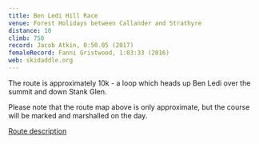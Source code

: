 ```yaml
---
title: Ben Ledi Hill Race
venue: Forest Holidays between Callander and Strathyre
distance: 10
climb: 750
record: Jacob Atkin, 0:50.05 (2017)
femaleRecord: Fanni Gristwood, 1:03:33 (2016)
web: skidaddle.org
---
```

The route is approximately 10k - a loop which heads up Ben Ledi over the summit and down Stank Glen.

Please note that the route map above is only approximate, but the course will be marked and marshalled on the day.

[Route description](http://trossachstrailrunner.blogspot.co.uk/2013/05/ben-ledi-ascent-route.html)
